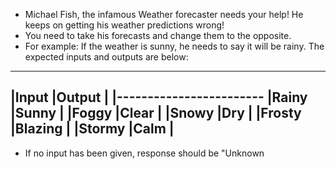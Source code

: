 - Michael Fish, the infamous Weather forecaster needs your help! He keeps on getting his weather predictions wrong!
- You need to take his forecasts and change them to the opposite.
- For example: If the weather is sunny, he needs to say it will be rainy. The expected inputs and outputs are below:
-------------------------
|Input      |Output     |
|------------------------
|Rainy      |Sunny      |
|Foggy      |Clear      |
|Snowy      |Dry        |
|Frosty     |Blazing    |
|Stormy     |Calm       |
-------------------------

- If no input has been given, response should be "Unknown
